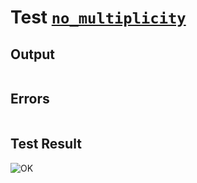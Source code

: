 # Test [`no_multiplicity`](../doc/structure/arguments.md#L144)

## Output

```,plain
```

## Errors

```,plain
```

## Test Result

![OK](../doc/structure/.test/no_multiplicity.png)
